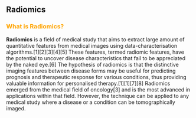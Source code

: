 ## Radiomics

### <span style="color:orange"> What is Radiomics?  </span>

**Radiomics** is a field of medical study that aims to extract large amount of quantitative features from medical images using data-characterisation algorithms.[1][2][3][4][5] These features, termed radiomic features, have the potential to uncover disease characteristics that fail to be appreciated by the naked eye.[6] The hypothesis of radiomics is that the distinctive imaging features between disease forms may be useful for predicting prognosis and therapeutic response for various conditions, thus providing valuable information for personalised therapy.[1][1][7][8] Radiomics emerged from the medical field of oncology[3] and is the most advanced in applications within that field. However, the technique can be applied to any medical study where a disease or a condition can be tomographically imaged.

